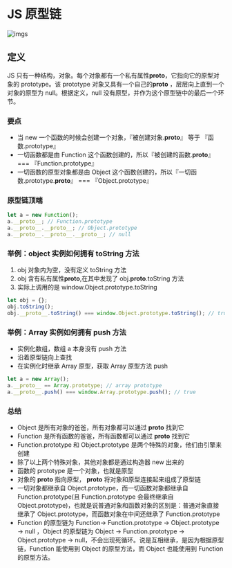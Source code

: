 # JS 原型链

![imgs](https://image-static.segmentfault.com/e4/65/e46508fbcd140db304232aba89f41c83_articlex)

## 定义

JS 只有一种结构，对象。每个对象都有一个私有属性**proto**，它指向它的原型对象的 prototype。该 prototype 对象又具有一个自己的**proto** ，层层向上直到一个对象的原型为 null。根据定义，null 没有原型，并作为这个原型链中的最后一个环节。

### 要点

- 当 new 一个函数的时候会创建一个对象，『被创建对象.**proto**』 等于 『函数.prototype』
- 一切函数都是由 Function 这个函数创建的，所以『被创建的函数.**proto**』 === 『Function.prototype』
- 一切函数的原型对象都是由 Object 这个函数创建的，所以『一切函数.prototype.**proto**』 === 『Object.prototype』

### 原型链顶端

```js
let a = new Function();
a.__proto__; // Function.prototype
a.__proto__.__proto__; // Object.prototype
a.__proto__.__proto__.__proto__; // null
```

### 举例：object 实例如何拥有 toString 方法

1. obj 对象内为空，没有定义 toString 方法
1. obj 含有私有属性**proto**,在其中发现了 obj.**proto**.toString 方法
1. 实际上调用的是 window.Object.prototype.toString

```js
let obj = {};
obj.toString();
obj.__proto__.toString() === window.Object.prototype.toString(); // true
```

### 举例：Array 实例如何拥有 push 方法

- 实例化数组，数组 a 本身没有 push 方法
- 沿着原型链向上查找
- 在实例化时继承 Array 原型，获取 Array 原型方法 push

```js
let a = new Array();
a.__proto__ == Array.prototype; // array prototype
a.__proto__.push() === window.Array.prototype.push(); // true
```

### 总结

- Object 是所有对象的爸爸，所有对象都可以通过 **proto** 找到它
- Function 是所有函数的爸爸，所有函数都可以通过 **proto** 找到它
- Function.prototype 和 Object.prototype 是两个特殊的对象，他们由引擎来创建
- 除了以上两个特殊对象，其他对象都是通过构造器 new 出来的
- 函数的 prototype 是一个对象，也就是原型
- 对象的 **proto** 指向原型， **proto** 将对象和原型连接起来组成了原型链
- 一切对象都继承自 Object.prototype，而一切函数对象都继承自 Function.prototype(且 Function.prototype 会最终继承自 Object.prototype)，也就是说普通对象和函数对象的区别是：普通对象直接继承了 Object.prototype，而函数对象在中间还继承了 Function.prototype
- Function 的原型链为 Function→ Function.prototype → Object.prototype → null ，Object 的原型链为 Object → Function.prototype → Object.prototype → null，不会出现死循环。说是互相继承，是因为根据原型链，Function 能使用到 Object 的原型方法，而 Object 也能使用到 Function 的原型方法。
